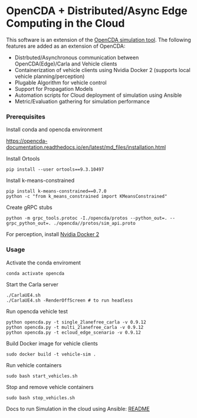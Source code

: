 # OpenCDA + Distributed/Async Edge Computing in the Cloud

This software is an extension of the [OpenCDA simulation tool](https://github.com/ucla-mobility/OpenCDA). The following features are added as an extension of OpenCDA:

- Distrbuted/Asynchronous communication between OpenCDA(Edge)/Carla and Vehicle clients
- Containerization of vehicle clients using Nvidia Docker 2 (supports local vehicle planning/perception)
- Plugable Algorithm for vehicle control
- Support for Propagation Models
- Automation scripts for Cloud deployment of simulation using Ansible
- Metric/Evaluation gathering for simulation performance


### Prerequisites

Install conda and opencda environment

https://opencda-documentation.readthedocs.io/en/latest/md_files/installation.html


Install Ortools

```
pip install --user ortools==9.3.10497 
```

Install k-means-constrained

```
pip install k-means-constrained==0.7.0
python -c "from k_means_constrained import KMeansConstrained"
```

Create gRPC stubs

```
python -m grpc_tools.protoc -I./opencda/protos --python_out=. --grpc_python_out=. ./opencda//protos/sim_api.proto
```

For perception, install [Nvidia Docker 2](https://docs.nvidia.com/datacenter/cloud-native/container-toolkit/install-guide.html#docker)

### Usage

Activate the conda enviroment

```
conda activate opencda
```


Start the Carla server

```
./CarlaUE4.sh
./CarlaUE4.sh -RenderOffScreen # to run headless
```

Run opencda vehicle test

```
python opencda.py -t single_2lanefree_carla -v 0.9.12
python opencda.py -t multi_2lanefree_carla -v 0.9.12
python opencda.py -t ecloud_edge_scenario -v 0.9.12
```

Build Docker image for vehicle clients
```
sudo docker build -t vehicle-sim .
```

Run vehicle containers
```
sudo bash start_vehicles.sh
```

Stop and remove vehicle containers
```
sudo bash stop_vehicles.sh
```

Docs to run Simulation in the cloud using Ansible: [README](ansible/README.md)
